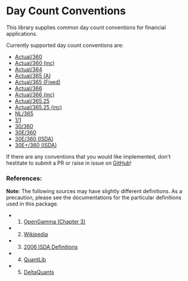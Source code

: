 # Day Count Conventions

This library supplies common day count conventions for financial applications.

Currently supported day count conventions are:
- [Actual/360](Actual360)
- [Actual/360 (inc)](Actual360Inc)
- [Actual/364](Actual364)
- [Actual/365 (A)](Actual365A)
- [Actual/365 (Fixed)](Actual365Fixed)
- [Actual/366](Actual366)
- [Actual/366 (inc)](Actual366Inc)
- [Actual/365.25](Actual36525)
- [Actual/365.25 (inc)](Actual36525Inc)
- [NL/365](NL365)
- [1/1](OneOne)
- [30/360](Thirty360)
- [30E/360](ThirtyE360)
- [30E/360 (ISDA)](ThirtyE360ISDA)
- [30E+/360 (ISDA)](ThirtyEPlus360ISDA)

If there are any conventions that you would like implemented, don't
hestitate to submit a PR or raise in issue on [GitHub](https://github.com/MeetThePatel/day_count_conventions.rs)!

### References:
**Note:** The following sources may have slightly different definitions. As
a precaution, please see the documentations for the particular definitions
used in this package.

- 1. [OpenGamma (Chapter 3)](https://quant.opengamma.io/Interest-Rate-Instruments-and-Market-Conventions.pdf)
- 2. [Wikipedia](https://en.wikipedia.org/wiki/Day_count_convention)
- 3. [2006 ISDA Definitions](https://www.isda.org/book/2006-isda-definitions/)
- 4. [QuantLib](https://github.com/lballabio/QuantLib/tree/master/ql/time/daycounters)
- 5. [DeltaQuants](http://www.deltaquants.com/day-count-conventions)
